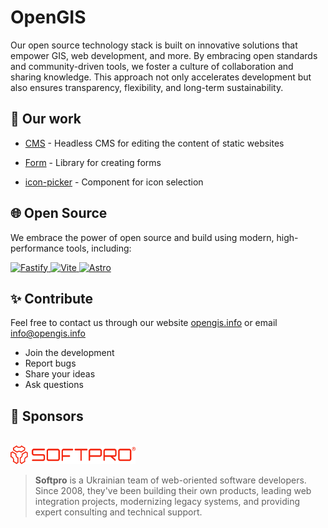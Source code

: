 # OpenGIS

Our open source technology stack is built on innovative solutions that empower GIS, web development, and more. By embracing open standards and community-driven tools, we foster a culture of collaboration and sharing knowledge. This approach not only accelerates development but also ensures transparency, flexibility, and long-term sustainability.


## 💼 Our work

- [CMS](https://github.com/opengisinfo/cms) - Headless CMS for editing the content of static websites

- [Form](https://github.com/opengisinfo/form) - Library for creating forms

- [icon-picker](https://github.com/opengisinfo/icon-picker) - Component for icon selection


## 🌐 Open Source


We embrace the power of open source and build using modern, high-performance tools, including:

<p>
  <a href="https://fastify.dev/" target="_blank">
    <img src="https://img.shields.io/badge/Fastify-323330?style=for-the-badge&logo=fastify" alt="Fastify" />
  </a>
  <a href="https://vitejs.dev/" target="_blank">
    <img src="https://img.shields.io/badge/Vite-646CFF?style=for-the-badge&logo=vite&logoColor=white" alt="Vite" />
  </a>
  <a href="https://astro.build/" target="_blank">
    <img src="https://img.shields.io/badge/Astro-000000?style=for-the-badge&logo=astro&logoColor=white" alt="Astro" />
  </a>
</p>

## ✨ Contribute

Feel free to contact us through our website [opengis.info](https://opengis.info) or email <info@opengis.info>

- Join the development
- Report bugs
- Share your ideas
- Ask questions

## 🤝 Sponsors
<br>

<img src="../profile/img/sponsor-logo.svg" alt="Softpro Logo" width="200" />


> **Softpro** is a Ukrainian team of web-oriented software developers. Since 2008, they've been building their own products, leading web integration projects, modernizing legacy systems, and providing expert consulting and technical support.
